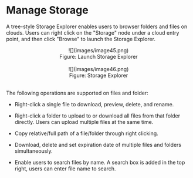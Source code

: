 # Manage Storage 

A tree-style Storage Explorer enables users to browser folders and files on clouds. Users can right click on the "Storage" node under a cloud entry point, and then click "Browse" to launch the Storage Explorer. 

<center>![](images/image45.png)</center>
<center>Figure: Launch Storage Explorer</center>
<br>

<center>![](images/image46.png)</center>
<center>Figure: Storage Explorer</center>
<br>

The following operations are supported on files and folder:

- Right-click a single file to download, preview, delete, and rename.

- Right-click a folder to upload to or download all files from that folder directly. Users can upload multiple files at the same time.

- Copy relative/full path of a file/folder through right clicking.

- Download, delete and set expiration date of multiple files and folders simultaneously.

- Enable users to search files by name. A search box is added in the top right, users can enter file name to search.